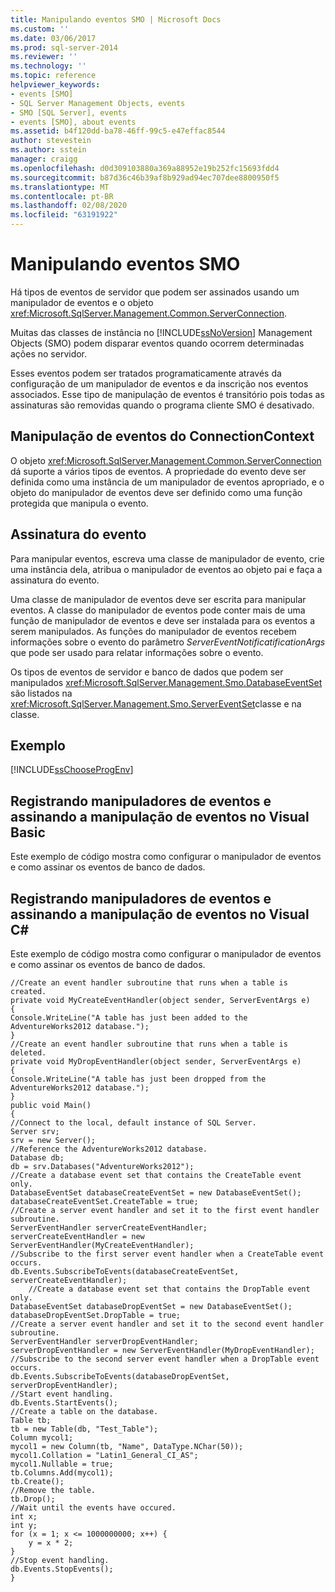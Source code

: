 ```yaml
---
title: Manipulando eventos SMO | Microsoft Docs
ms.custom: ''
ms.date: 03/06/2017
ms.prod: sql-server-2014
ms.reviewer: ''
ms.technology: ''
ms.topic: reference
helpviewer_keywords:
- events [SMO]
- SQL Server Management Objects, events
- SMO [SQL Server], events
- events [SMO], about events
ms.assetid: b4f120dd-ba78-46ff-99c5-e47effac8544
author: stevestein
ms.author: sstein
manager: craigg
ms.openlocfilehash: d0d309103880a369a88952e19b252fc15693fdd4
ms.sourcegitcommit: b87d36c46b39af8b929ad94ec707dee8800950f5
ms.translationtype: MT
ms.contentlocale: pt-BR
ms.lasthandoff: 02/08/2020
ms.locfileid: "63191922"
---
```

# <a name="handling-smo-events"></a>Manipulando eventos SMO
  Há tipos de eventos de servidor que podem ser assinados usando um manipulador de eventos e o objeto <xref:Microsoft.SqlServer.Management.Common.ServerConnection>.  
  
 Muitas das classes de instância no [!INCLUDE[ssNoVersion](../../../includes/ssnoversion-md.md)] Management Objects (SMO) podem disparar eventos quando ocorrem determinadas ações no servidor.  
  
 Esses eventos podem ser tratados programaticamente através da configuração de um manipulador de eventos e da inscrição nos eventos associados. Esse tipo de manipulação de eventos é transitório pois todas as assinaturas são removidas quando o programa cliente SMO é desativado.  
  
## <a name="connectioncontext-event-handling"></a>Manipulação de eventos do ConnectionContext  
 O objeto <xref:Microsoft.SqlServer.Management.Common.ServerConnection> dá suporte a vários tipos de eventos. A propriedade do evento deve ser definida como uma instância de um manipulador de eventos apropriado, e o objeto do manipulador de eventos deve ser definido como uma função protegida que manipula o evento.  
  
## <a name="event-subscription"></a>Assinatura do evento  
 Para manipular eventos, escreva uma classe de manipulador de evento, crie uma instância dela, atribua o manipulador de eventos ao objeto pai e faça a assinatura do evento.  
  
 Uma classe de manipulador de eventos deve ser escrita para manipular eventos. A classe do manipulador de eventos pode conter mais de uma função de manipulador de eventos e deve ser instalada para os eventos a serem manipulados. As funções do manipulador de eventos recebem informações sobre o evento do parâmetro *ServerEventNotificatificationArgs* que pode ser usado para relatar informações sobre o evento.  
  
 Os tipos de eventos de servidor e banco de dados que podem ser manipulados <xref:Microsoft.SqlServer.Management.Smo.DatabaseEventSet> são listados na <xref:Microsoft.SqlServer.Management.Smo.ServerEventSet>classe e na classe.  
  
## <a name="example"></a>Exemplo  
 [!INCLUDE[ssChooseProgEnv](../../../includes/sschooseprogenv-md.md)]  
  
## <a name="registering-event-handlers-and-subscribing-to-event-handling-in-visual-basic"></a>Registrando manipuladores de eventos e assinando a manipulação de eventos no Visual Basic  
 Este exemplo de código mostra como configurar o manipulador de eventos e como assinar os eventos de banco de dados.  
  
<!-- TODO: review snippet reference  [!CODE [SMO How to#SMO_VBEvents1](SMO How to#SMO_VBEvents1)]  -->  
  
## <a name="registering-event-handlers-and-subscribing-to-event-handling-in-visual-c"></a>Registrando manipuladores de eventos e assinando a manipulação de eventos no Visual C#  
 Este exemplo de código mostra como configurar o manipulador de eventos e como assinar os eventos de banco de dados.  
  
```  
//Create an event handler subroutine that runs when a table is created.   
private void MyCreateEventHandler(object sender, ServerEventArgs e)   
{   
Console.WriteLine("A table has just been added to the AdventureWorks2012 database.");   
}   
//Create an event handler subroutine that runs when a table is deleted.   
private void MyDropEventHandler(object sender, ServerEventArgs e)   
{   
Console.WriteLine("A table has just been dropped from the AdventureWorks2012 database.");   
}   
public void Main()   
{   
//Connect to the local, default instance of SQL Server.   
Server srv;   
srv = new Server();   
//Reference the AdventureWorks2012 database.   
Database db;   
db = srv.Databases("AdventureWorks2012");   
//Create a database event set that contains the CreateTable event only.   
DatabaseEventSet databaseCreateEventSet = new DatabaseEventSet();   
databaseCreateEventSet.CreateTable = true;   
//Create a server event handler and set it to the first event handler subroutine.   
ServerEventHandler serverCreateEventHandler;   
serverCreateEventHandler = new ServerEventHandler(MyCreateEventHandler);   
//Subscribe to the first server event handler when a CreateTable event occurs.   
db.Events.SubscribeToEvents(databaseCreateEventSet, serverCreateEventHandler);   
    //Create a database event set that contains the DropTable event only.   
DatabaseEventSet databaseDropEventSet = new DatabaseEventSet();   
databaseDropEventSet.DropTable = true;   
//Create a server event handler and set it to the second event handler subroutine.   
ServerEventHandler serverDropEventHandler;   
serverDropEventHandler = new ServerEventHandler(MyDropEventHandler);   
//Subscribe to the second server event handler when a DropTable event occurs.   
db.Events.SubscribeToEvents(databaseDropEventSet, serverDropEventHandler);   
//Start event handling.   
db.Events.StartEvents();   
//Create a table on the database.   
Table tb;   
tb = new Table(db, "Test_Table");   
Column mycol1;   
mycol1 = new Column(tb, "Name", DataType.NChar(50));   
mycol1.Collation = "Latin1_General_CI_AS";   
mycol1.Nullable = true;   
tb.Columns.Add(mycol1);   
tb.Create();   
//Remove the table.   
tb.Drop();   
//Wait until the events have occured.   
int x;   
int y;   
for (x = 1; x <= 1000000000; x++) {   
    y = x * 2;   
}   
//Stop event handling.   
db.Events.StopEvents();   
}  
```  
  
  
